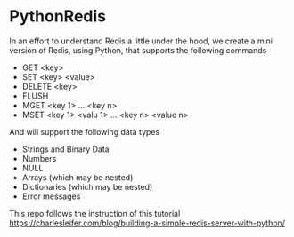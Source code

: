 # PythonRedis

In an effort to understand Redis a little under the hood, we create a mini version of Redis, using Python, that supports the following commands

- GET \<key>
- SET \<key> \<value>
- DELETE \<key>
- FLUSH
- MGET \<key 1> ... \<key n>
- MSET \<key 1> \<valu 1> ... \<key n> \<value n>

And will support the following data types

- Strings and Binary Data
- Numbers
- NULL
- Arrays (which may be nested)
- Dictionaries (which may be nested)
- Error messages

This repo follows the instruction of this tutorial https://charlesleifer.com/blog/building-a-simple-redis-server-with-python/
